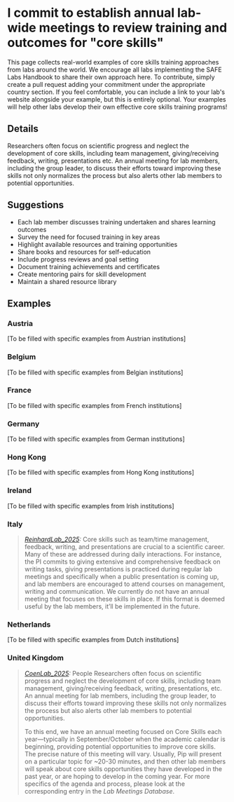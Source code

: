 # I commit to establish annual lab-wide meetings to review training and outcomes for "core skills"

This page collects real-world examples of core skills training approaches from labs around the world. We encourage all labs implementing the SAFE Labs Handbook to share their own approach here. To contribute, simply create a pull request adding your commitment under the appropriate country section. If you feel comfortable, you can include a link to your lab's website alongside your example, but this is entirely optional. Your examples will help other labs develop their own effective core skills training programs!

## Details
Researchers often focus on scientific progress and neglect the development of core skills, including team management, giving/receiving feedback, writing, presentations etc. An annual meeting for lab members, including the group leader, to discuss their efforts toward improving these skills not only normalizes the process but also alerts other lab members to potential opportunities.

## Suggestions
- Each lab member discusses training undertaken and shares learning outcomes
- Survey the need for focused training in key areas
- Highlight available resources and training opportunities
- Share books and resources for self-education
- Include progress reviews and goal setting
- Document training achievements and certificates
- Create mentoring pairs for skill development
- Maintain a shared resource library

## Examples

### Austria
[To be filled with specific examples from Austrian institutions]

### Belgium
[To be filled with specific examples from Belgian institutions]

### France
[To be filled with specific examples from French institutions]

### Germany
[To be filled with specific examples from German institutions]

### Hong Kong
[To be filled with specific examples from Hong Kong institutions]

### Ireland
[To be filled with specific examples from Irish institutions]

### Italy
>_[ReinhardLab_2025](https://reinhardlab.org/philosophy):_ Core skills such as team/time management, feedback, writing, and presentations are crucial to a scientific career. Many of these are addressed during daily interactions. For instance, the PI commits to giving extensive and comprehensive feedback on writing tasks, giving presentations is practiced during regular lab meetings and specifically when a public presentation is coming up, and lab members are encouraged to attend courses on management, writing and communication. 
>We currently do not have an annual meeting that focuses on these skills in place. If this format is deemed useful by the lab members, it’ll be implemented in the future.

### Netherlands
[To be filled with specific examples from Dutch institutions]

### United Kingdom
>_[CoenLab_2025](https://coen-lab.com/):_ People Researchers often focus on scientific progress and neglect the development of core skills, including team management, giving/receiving feedback, writing, presentations, etc. An annual meeting for lab members, including the group leader, to discuss their efforts toward improving these skills not only normalizes the process but also alerts other lab members to potential opportunities.
>
>To this end, we have an annual meeting focused on Core Skills each year—typically in September/October when the academic calendar is beginning, providing potential opportunities to improve core skills. The precise nature of this meeting will vary. Usually, Pip will present on a particular topic for ~20-30 minutes, and then other lab members will speak about core skills opportunities they have developed in the past year, or are hoping to develop in the coming year. For more specifics of the agenda and process, please look at the corresponding entry in the _Lab Meetings Database_.
